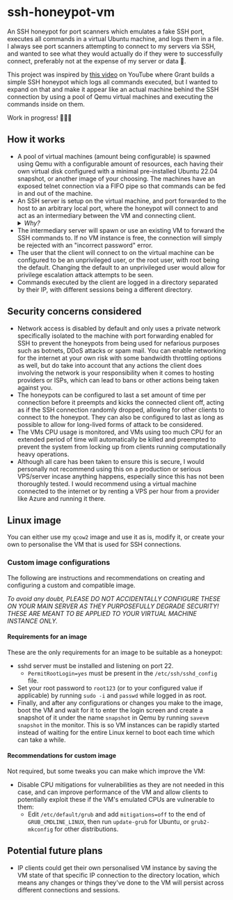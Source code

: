 # ssh-honeypot-vm
An SSH honeypot for port scanners which emulates a fake SSH port, executes all commands in a virtual Ubuntu machine, and logs them in a file. I always see port scanners attempting to connect to my servers via SSH, and wanted to see what they would actually do if they were to successfully connect, preferably not at the expense of my server or data 🙂.

This project was inspired by [this video](https://www.youtube.com/watch?v=tyKyLhcKgNo) on YouTube where Grant builds a simple SSH honeypot which logs all commands executed, but I wanted to expand on that and make it appear like an actual machine behind the SSH connection by using a pool of Qemu virtual machines and executing the commands inside on them.

Work in progress! 🚧🚧👷

## How it works
- A pool of virtual machines (amount being configurable) is spawned using Qemu with a configurable amount of resources, each having their own virtual disk configured with a minimal pre-installed Ubuntu 22.04 snapshot, or another image of your choosing. The machines have an exposed telnet connection via a FIFO pipe so that commands can be fed in and out of the machine.
- An SSH server is setup on the virtual machine, and port forwarded to the host to an arbitrary local port, where the honeypot will connect to and act as an intermediary between the VM and connecting client.<details><summary>*Why?*</summary>You might ask, why not just port forward and expose the virtual machine directly to the public? An intermediary server is in place so that the actual commands can be logged and allows for a lot more flexibility; for example by rejecting connections if the VM pool is already filled with other connections, or by spawning new VM instances on the fly if required.</details>
- The intermediary server will spawn or use an existing VM to forward the SSH commands to. If no VM instance is free, the connection will simply be rejected with an "incorrect password" error.
- The user that the client will connect to on the virtual machine can be configured to be an unprivileged user, or the root user, with root being the default. Changing the default to an unprivileged user would allow for privilege escalation attack attempts to be seen.
- Commands executed by the client are logged in a directory separated by their IP, with different sessions being a different directory.

## Security concerns considered
- Network access is disabled by default and only uses a private network specifically isolated to the machine with port forwarding enabled for SSH to prevent the honeypots from being used for nefarious purposes such as botnets, DDoS attacks or spam mail. You can enable networking for the internet at your own risk with some bandwidth throttling options as well, but do take into account that any actions the client does involving the network is your responsibility when it comes to hosting providers or ISPs, which can lead to bans or other actions being taken against you.
- The honeypots can be configured to last a set amount of time per connection before it preempts and kicks the connected client off, acting as if the SSH connection randomly dropped, allowing for other clients to connect to the honeypot. They can also be configured to last as long as possible to allow for long-lived forms of attack to be considered.
- The VMs CPU usage is monitored, and VMs using too much CPU for an extended period of time will automatically be killed and preempted to prevent the system from locking up from clients running computationally heavy operations.
- Although all care has been taken to ensure this is secure, I would personally not recommend using this on a production or serious VPS/server incase anything happens, especially since this has not been thoroughly tested. I would recommend using a virtual machine connected to the internet or by renting a VPS per hour from a provider like Azure and running it there.

## Linux image
You can either use my `qcow2` image and use it as is, modify it, or create your own to personalise the VM that is used for SSH connections.

### Custom image configurations
The following are instructions and recommendations on creating and configuring a custom and compatible image.

*To avoid any doubt, PLEASE DO NOT ACCIDENTALLY CONFIGURE THESE ON YOUR MAIN SERVER AS THEY PURPOSEFULLY DEGRADE SECURITY! THESE ARE MEANT TO BE APPLIED TO YOUR VIRTUAL MACHINE INSTANCE ONLY.*


#### Requirements for an image
These are the only requirements for an image to be suitable as a honeypot:
- sshd server must be installed and listening on port 22.
  - `PermitRootLogin=yes` must be present in the `/etc/ssh/sshd_config` file.
- Set your root password to `root123` (or to your configured value if applicable) by running `sudo -i` and `passwd` while logged in as root.
- Finally, and after any configurations or changes you make to the image, boot the VM and wait for it to enter the login screen and create a snapshot of it under the name `snapshot` in Qemu by running `savevm snapshot` in the monitor. This is so VM instances can be rapidly started instead of waiting for the entire Linux kernel to boot each time which can take a while.

#### Recommendations for custom image
Not required, but some tweaks you can make which improve the VM:
- Disable CPU mitigations for vulnerabilities as they are not needed in this case, and can improve performance of the VM and allow clients to potentially exploit these if the VM's emulated CPUs are vulnerable to them:
  - Edit `/etc/default/grub` and add `mitigations=off` to the end of `GRUB_CMDLINE_LINUX`, then run `update-grub` for Ubuntu, or `grub2-mkconfig` for other distributions.

## Potential future plans
- IP clients could get their own personalised VM instance by saving the VM state of that specific IP connection to the directory location, which means any changes or things they've done to the VM will persist across different connections and sessions.
